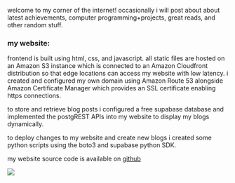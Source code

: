 <p>welcome to my corner of the internet! occasionally i will post about about latest achievements, computer programming+projects, great reads, and other random stuff.</p>
<h3>my website:</h3>
<p>frontend is built using html, css, and javascript. all static files are hosted on an Amazon S3 instance which is connected to an Amazon Cloudfront distribution so that edge locations can access my website with low latency. i created and configured my own domain using Amazon Route 53 alongside Amazon Certificate Manager which provides an SSL certificate enabling https connections.</p>
<p>to store and retrieve blog posts i configured a free supabase database and implemented the postgREST APIs into my website to display my blogs dynamically.</p>
<p>to deploy changes to my website and create new blogs i created some python scripts using the boto3 and supabase python SDK.
<p>my website source code is available on <a href="https://github.com/LuigiDotSRC/luigiterashima.com/">github</a><p>

<img src="https://s3.amazonaws.com/luigiterashima.com-images/website-architecture.png">